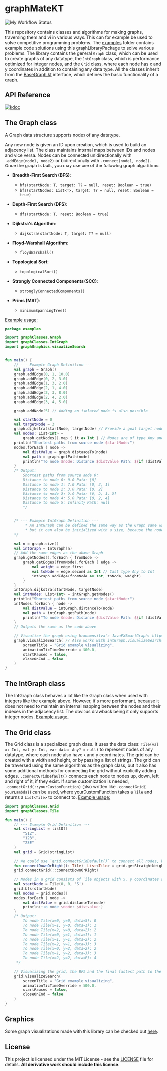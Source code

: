 # graphMateKT

![My Workflow Status](https://github.com/Norskeaksel/GraphMateKT/actions/workflows/ci.yml/badge.svg)

This repository contains classes and algorithms for making graphs, traversing them and vi in various ways.
This can for example be used to solve competitive programming problems.
The [examples](src/main/kotlin/examples) folder contains example code solutions using this graphLibraryPackage to solve
various problems.
The library contains the general `Graph` class, which can be used to create graphs of any datatype,
the `IntGraph` class, which is performance optimized for integer nodes,
and the `Grid` class, where each node has x and y coordinates in addition to containing any data type.
All the classes inherit from the [BaseGraph.kt](src%2Fmain%2Fkotlin%2FgraphClasses%2FBaseGraph.kt) interface,
which defines the basic functionality of a graph.

## API Reference

[![kdoc](https://img.shields.io/badge/kdoc-1.0.0-brightgreen)](https://norskeaksel.github.io/GraphMateKT)

## The Graph class

A Graph data structure supports nodes of any datatype.

Any new node is given an ID upon creation, which is used to build an adjacency list. The class maintains internal
maps between IDs and nodes and vice versa. Nodes can be connected unidirectionally with `.addEdge(node1, node2)`
or bidirectionally with `.connect(node1, node2)`.
Once the graph is built, you may use one of the following graph algorithms:

- **Breadth-First Search (BFS)**:
    - `bfs(startNode: T, target: T? = null, reset: Boolean = true)`
    - `bfs(startNodes: List<T>, target: T? = null, reset: Boolean = true)`

- **Depth-First Search (DFS)**:
    - `dfs(startNode: T, reset: Boolean = true)`

- **Dijkstra's Algorithm**:
    - `dijkstra(startNode: T, target: T? = null)`

- **Floyd-Warshall Algorithm**:
    - `floydWarshall()`

- **Topological Sort**:
    - `topologicalSort()`

- **Strongly Connected Components (SCC)**:
    - `stronglyConnectedComponents()`

- **Prims (MST)**:
    - `minimumSpanningTree()`

[Example usage:](src/main/kotlin/graphMateKT/examples/GraphExample.kt)

```kotlin
package examples

import graphClasses.Graph
import graphClasses.IntGraph
import graphGraphics.visualizeSearch


fun main() {
    // --- Example Graph Definition ---
    val graph = Graph()
    graph.addEdge(0, 1, 10.0)
    graph.addEdge(0, 2, 3.0)
    graph.addEdge(1, 3, 2.0)
    graph.addEdge(2, 1, 4.0)
    graph.addEdge(2, 3, 8.0)
    graph.addEdge(2, 4, 2.0)
    graph.addEdge(3, 4, 5.0)

    graph.addNode(5) // Adding an isolated node is also possible

    val startNode = 0
    val targetNode = 3
    graph.dijkstra(startNode, targetNode) // Provide a goal target node to stop the search when the target is found
    val nodes: List<Int> =
        graph.getNodes().map { it as Int } // Nodes are of type Any and must therefore be casted to Int
    println("Shortest paths from source node $startNode:")
    nodes.forEach { node ->
        val distValue = graph.distanceTo(node)
        val path = graph.getPath(node)
        println("To node $node: Distance $distValue Path: ${if (distValue < Int.MAX_VALUE) path else null}")
    }
    /* Output:
        Shortest paths from source node 0:
        Distance to node 0: 0.0 Path: [0]
        Distance to node 1: 7.0 Path: [0, 2, 1]
        Distance to node 2: 3.0 Path: [0, 2]
        Distance to node 3: 9.0 Path: [0, 2, 1, 3]
        Distance to node 4: 5.0 Path: [0, 2, 4]
        Distance to node 5: Infinity Path: null
        */


    /* --- Example IntGraph Definition ---
         * An IntGraph can be defined the same way as the Graph same way as above,
         * but it can also be initialized with a size, because the nodes are integers values from 0 to n-1.
    */

    val n = graph.size()
    val intGraph = IntGraph(n)
    // Add the same edges as the above Graph
    graph.getNodes().forEach { fromNode ->
        graph.getEdges(fromNode).forEach { edge ->
            val weight = edge.first
            val toNode = edge.second as Int // Cast type Any to Int
            intGraph.addEdge(fromNode as Int, toNode, weight)
        }
    }
    intGraph.dijkstra(startNode, targetNode)
    val intNodes: List<Int> = intGraph.getNodes()
    println("Shortest paths from source node $startNode:")
    intNodes.forEach { node ->
        val distValue = intGraph.distanceTo(node)
        val path = intGraph.getPath(node)
        println("To node $node: Distance $distValue Path: ${if (distValue < Int.MAX_VALUE) path else null}")
    }
    // Outputs the same as the code above

    // Visualize the graph using brunomnsilva's JavaFXSmartGraph: https://github.com/brunomnsilva/JavaFXSmartGraph
    graph.visualizeSearch( // Also works with intGraph.visualizeSearch(
        screenTitle = "Grid example visualizing",
        animationTicTimeOverride = 500.0,
        startPaused = false,
        closeOnEnd = false
    )
}
```

## The IntGraph class

The IntGraph class behaves a lot like the Graph class when used with integers like the example above. However,
it's more performant, because it does not need to maintain an internal mapping between the nodes and their indexes in
the adjacency list. The obvious drawback being it only supports integer nodes.
[Example usage.](src/main/kotlin/graphMateKT/examples/GraphExample.kt)

## The Grid class

The Grid class is a specialized graph class. It uses the data class:
```Tile(val x: Int, val y: Int, var data: Any? = null)```
to represent nodes of any datatype, where each node also have x and y coordinates.
The grid can be created with a width and height, or by passing a list of strings.
The grid can be traversed using the same algorithms as the graph class,
but it also has some additional methods for connecting the grid without explicitly adding
edges. `.connectGridDefault()` connects each node to nodes up, down, left and right of it, if they exist.
If some customization is needed, `.connectGrid(::yourCustomFunction)` (also written like `.connectGrid{ yourLambda}`)
can be used, where yourCustomFunction takes a `Tile` and returns a `List<Tile>` to connect
to. [Example usage:](src/main/kotlin/graphMateKT/examples/GridExample.kt)

```kotlin
import graphClasses.Grid
import graphClasses.Tile

fun main() {
    // --- Example Grid Definition ---
    val stringList = listOf(
        "S12",
        "123",
        "23E"
    )
    val grid = Grid(stringList)

    // We could use `grid.connectGridDefault()` to connect all nodes, but let's define a custom connection instead.
    fun connectDownOrRight(t: Tile): List<Tile> = grid.getStraightNeighbours(t).filter { it.x >= t.x || it.y > t.y }
    grid.connectGrid(::connectDownOrRight)

    // Nodes in a grid consists of Tile objects with x, y coordinates and data
    val startNode = Tile(0, 0, 'S')
    grid.bfs(startNode)
    val nodes = grid.nodes()
    nodes.forEach { node ->
        val distValue = grid.distanceTo(node)
        println("To node $node: $distValue")
    }
    /* Output:
        To node Tile(x=0, y=0, data=S): 0
        To node Tile(x=1, y=0, data=1): 1
        To node Tile(x=2, y=0, data=2): 2
        To node Tile(x=0, y=1, data=1): 1
        To node Tile(x=1, y=1, data=2): 2
        To node Tile(x=2, y=1, data=3): 3
        To node Tile(x=0, y=2, data=2): 2
        To node Tile(x=1, y=2, data=3): 3
        To node Tile(x=2, y=2, data=E): 4
     */

    // Visualizing the grid, the BFS and the final fastest path to the target
    grid.visualizeSearch(
        screenTitle = "Grid example visualizing",
        animationTicTimeOverride = 500.0,
        startPaused = false,
        closeOnEnd = false
    )
}

```

## Graphics

Some graph visualizations made with this library can be checked out
[here](https://github.com/Norskeaksel/GridGraphics/).

## License

This project is licensed under the MIT License - see the [LICENSE](LICENSE.txt) file for details. **All derivative work should include this license**.